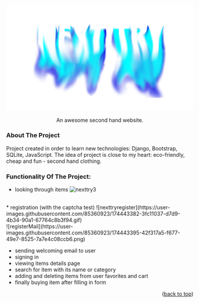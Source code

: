 <div id="top"></div>

<!-- PROJECT LOGO -->
<br />
<div align="center">
  <a href="https://github.com/KamilMicota42/NextTry">
    <img src="djangoProject/static/images/logo.png" alt="Logo">
  </a>

  <p align="center">
    An awesome second hand website.
    <br />
  </p>
</div>

<!-- ABOUT THE PROJECT -->
### About The Project

Project created in order to learn new technologies: Django, Bootstrap, SQLite, JavaScript. The idea of project is close to my heart: eco-friendly, cheap and fun - second hand clothing.

### Functionality Of The Project:

* looking through items
![nexttry3](https://user-images.githubusercontent.com/85360923/174443231-f282eef2-5f5f-4c79-bb8c-0fc1ae5c0c31.gif)
<br />
* registration (with the captcha test)
![nexttryregister](https://user-images.githubusercontent.com/85360923/174443382-3fc11037-d7d9-4b34-90a1-67764c8b3f94.gif)
<br />
![registerMail](https://user-images.githubusercontent.com/85360923/174443395-42f317a5-f677-49e7-8525-7a7e4c08ccb6.png)
<br />

* sending welcoming email to user
* signing in
* viewing items details page
* search for item with its name or category
* adding and deleting items from user favorites and cart
* finally buying item after filling in form


<p align="right">(<a href="#top">back to top</a>)</p>

